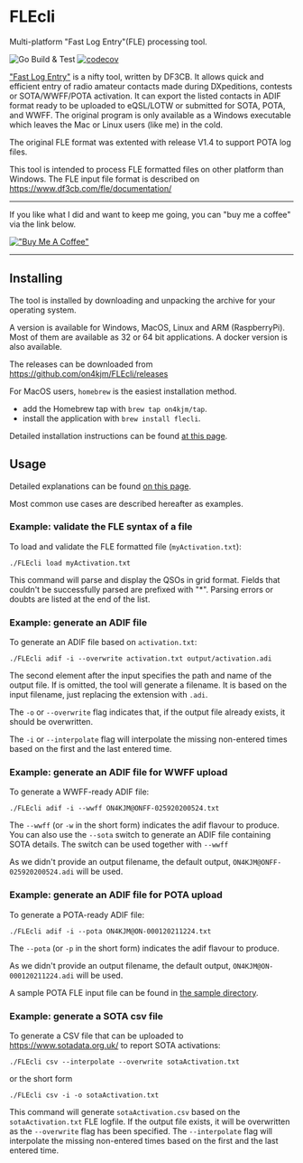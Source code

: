 # FLEcli
Multi-platform "Fast Log Entry"(FLE) processing tool.

![Go Build & Test](https://github.com/jmMeessen/FLEcli/workflows/Go%20Build%20&%20Test/badge.svg)
[![codecov](https://codecov.io/gh/on4kjm/FLEcli/branch/master/graph/badge.svg)](https://codecov.io/gh/on4kjm/FLEcli)

["Fast Log Entry"](https://www.df3cb.com/fle/) is a nifty tool, written by DF3CB. It allows quick and efficient entry of radio amateur contacts made during DXpeditions, contests or SOTA/WWFF/POTA activation. It can export the listed contacts in ADIF format ready to be uploaded to eQSL/LOTW or submitted for SOTA, POTA, and WWFF. The original program is only available as a Windows executable which leaves the Mac or Linux users (like me) in the cold.

The original FLE format was extented with release V1.4 to support POTA log files.

This tool is intended to process FLE formatted files on other platform than Windows. The FLE input file format is described on https://www.df3cb.com/fle/documentation/

------

If you like what I did and want to keep me going, you can "buy me a coffee" via the link below. 

[!["Buy Me A Coffee"](https://www.buymeacoffee.com/assets/img/custom_images/orange_img.png)](https://www.buymeacoffee.com/on4kjm) 

------


## Installing
The tool is installed by downloading and unpacking the archive for your operating system.

A version is available for Windows, MacOS, Linux and ARM (RaspberryPi). 
Most of them are available as 32 or 64 bit applications.
A docker version is also available.

The releases can be downloaded from https://github.com/on4kjm/FLEcli/releases

For MacOS users, `homebrew` is the easiest installation method.

* add the Homebrew tap with `brew tap on4kjm/tap`. 
* install the application with `brew install flecli`.


Detailed installation instructions can be found [at this page](doc/install.md).



## Usage

Detailed explanations can be found [on this page](doc/usage.md).

Most common use cases are described hereafter as examples.

### Example: validate the FLE syntax of a file

To load and validate the FLE formatted file (`myActivation.txt`):

```
./FLEcli load myActivation.txt
```
This command will parse and display the QSOs in grid format. 
Fields that couldn't be successfully parsed are prefixed with "*". 
Parsing errors or doubts are listed at the end of the list.


### Example: generate an ADIF file

To generate an ADIF file based on `activation.txt`:

```
./FLEcli adif -i --overwrite activation.txt output/activation.adi
```
The second element after the input specifies the path and name of the output file.
If is omitted, the tool will generate a filename.
It is based on the input filename, just replacing the extension with `.adi`.

The `-o` or `--overwrite` flag indicates that, if the output file already exists, it should be overwritten. 

The `-i` or `--interpolate` flag will interpolate the missing non-entered times based on the first and the last entered time.

### Example: generate an ADIF file for WWFF upload

To generate a WWFF-ready ADIF file: 
```
./FLEcli adif -i --wwff ON4KJM@ONFF-025920200524.txt 
```
The `--wwff` (or `-w` in the short form) indicates the adif flavour to produce.
You can also use the `--sota` switch to generate an ADIF file containing SOTA details.
The switch can be used together with `--wwff`

As we didn't provide an output filename, the default output, `ON4KJM@ONFF-025920200524.adi` will be used.  

### Example: generate an ADIF file for POTA upload

To generate a POTA-ready ADIF file: 
```
./FLEcli adif -i --pota ON4KJM@ON-000120211224.txt 
```
The `--pota` (or `-p` in the short form) indicates the adif flavour to produce.

As we didn't provide an output filename, the default output, `ON4KJM@ON-000120211224.adi` will be used.  

A sample POTA FLE input file can be found in [the sample directory](test/data/sample_pota.txt).


### Example: generate a SOTA csv file

To generate a CSV file that can be uploaded to https://www.sotadata.org.uk/ to report SOTA activations:

```
./FLEcli csv --interpolate --overwrite sotaActivation.txt
```
or the short form
```
./FLEcli csv -i -o sotaActivation.txt
```
This command will generate `sotaActivation.csv` based on the `sotaActivation.txt` FLE logfile.
If the output file exists, it will be overwritten as the `--overwrite` flag has been specified.
The `--interpolate` flag will interpolate the missing non-entered times based on the first and the last entered time.



